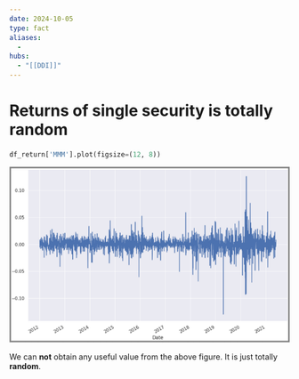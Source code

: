 ```yaml
---
date: 2024-10-05
type: fact
aliases:
  -
hubs:
  - "[[DDI]]"
---
```


# Returns of single security is totally random

```python
df_return['MMM'].plot(figsize=(12, 8))
```
![single-security-return.png](../../assets/imgs/single-security-return.png)

We can **not** obtain any useful value from the above figure. It is just totally **random**.
